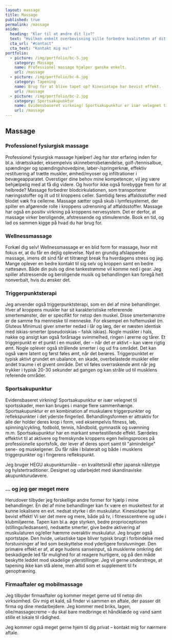```yaml
---
layout: massage
title: Massage
published: true
permalink: /massage
aside:
  heading: "Klar til at ændre dit liv?"
  text: "Hvilken enkelt overbevisning ville forbedre kvaliteten af dit liv, hvis du virkelig integrerede den?"
  cta_url: "#contact"
  cta_text: "Kontakt mig nu!"
portfolio:
  - picture: /img/portfolio/bc-5.jpg
    category: Massage
    name: Professionel massage hjælper ganske enkelt.
    url: /massage
  - picture: /img/portfolio/bc-6.jpg
    category: Tapening
    name: Brug for at blive tapet op? Kinesiotape har bevist effekt.
    url: /massage
  - picture: /img/portfolio/bc-2.jpg
    category: Sportsakupunktur
    name: Evidensbaseret virkning! Sportsakupunktur er især velegnet til sportsskader, men kan bruges i mange flere sammenhænge.
    url: /massage
---
```


## Massage

### Professionel fysiurgisk massage

Professionel fysiurgisk massage hjælper!
Jeg har stor erfaring inden for bl.a. idrætsskader, eksempelvis skinnebensbetændelse, golf-/tennisalbue, spændinger og spændingshovedpine, løber-/springerknæ, effektiv restituering af trætte muskler, ømhed/myoser og infiltrationer i bevægeapparatet. Overstiger dine behov mine kompetencer, vil jeg være behjælpelig med at få dig videre. Og hvorfor ikke også forebygge frem for at helbrede?
Massage forbedrer blodcirkulationen, som transporterer næringsstoffer og ilt ud til kroppens celler. Samtidig føres affaldsstoffer med blodet væk fra cellerne. Massage sætter også skub i lymfesystemet, der spiller en afgørende rolle i kroppens udrensning af affaldsstoffer. Massage har også en positiv virkning på kroppens nervesystem. Det er derfor, at massage virker beroligende, afstressende og stimulerende. Book en tid, og lad os sammen kigge på hvad du har brug for.

### Wellnessmassage

Forkæl dig selv! Wellnessmassage er en blid form for massage, hvor mit fokus er, at du får en dejlig oplevelse. Nyd en grundig afslappende massage, imens dit sind får et tiltrængt break fra hverdagens stress og jag. Mange oplever en bedre kontakt til sig selv og kroppen samt en bedre nattesøvn. Både din puls og dine tankestrømme vil komme ned i gear. Jeg spiller afstressende og beroligende musik og behandlingen kan foregå helt nonverbalt, hvis du ønsker det.

### Triggerpunktsterapi

Jeg anvender også triggerpunktsterapi, som en del af mine behandlinger. Hver af kroppens muskler har sit karakteristiske refererende smertemønster, der er specifikt for netop den muskel. Disse smertemønstre er de samme fra menneske til menneske. For eksempel en hoftemuskel (m. Gluteus Minimus) giver smerter nedad i lår og læg, der er næsten identisk med iskias-smerter (pseudoiskias – falsk iskias). Nogle muskler i hals, nakke og ansigt kan også forårsage svimmelhed, ringen i ørerne og tårer.
Et triggerpunkt er et punkt i en muskel, der – når det er aktivt – kan være rigtig ømt. Nogle oplever også strålende smerter i og ud fra området. Det kan også være latent og først føles ømt, når det berøres. Triggerpunktet er typisk aktivt grundet en ubalance, en skade, overbelastede muskler eller andet traume i et givent område. Det vil føles overraskende ømt når jeg trykker i typisk 20-30 sekunder ad gangen og kan stråle ud til musklens referende områder.

### Sportsakupunktur

Evidensbaseret virkning! Sportsakupunktur er især velegnet til sportsskader, men kan bruges i mange flere sammenhænge. Sportsakupunktur er en kombination af muskulære triggerpunkter og reflekspunkter i det yderste fingerled. Behandlingsformen er attraktiv for alle der holder deres krop i form, ved eksempelvis fitness, løb, spinning/cykling, fodbold, tennis, håndbold, gymnastik og svømning m.m. Sportsakupunktur har en markant smertestillende effekt. Særdeles effektivt til at aktivere og fremskynde kroppens egen helingsproces på professionelle sportsfolk, der lever af deres sport samt til "almindelige" sene- og muskelgener. Du får nåle i bilateralt og både i musklens triggerpunkter og i fingerens reflekspunkt.

Jeg bruger HEGU akupunkturnåle – en kvalitetsnål efter japansk nåletype og hylstertraditioner. Designet og udarbejdet med skandinaviske akupunkturudøvere.

### ... og jeg gør meget mere

Herudover tilbyder jeg forskellige andre former for hjælp i mine behandlinger. En del af mine behandlinger kan fx være en muskeltest for at kunne lokalisere en evt. nedsat styrke i din muskulatur. Kinesiotape har bevist effekt! Vi ser det mere og mere, både på tv, i fitnesscentrene og ude i klubmiljøerne. Tapen kan bl.a. øge styrken, bedre proprioceptionen (stillings/ledsansen), nedsætte smerter, give bedre aktivering af muskulaturen og/eller hæmme overaktiv muskulatur. Jeg bruger også sportstape. Den hvide, uelastiske tape bliver typisk brugt i forbindelse med forstuvninger af led som beskyttelse mod yderligere forstuvninger. Den primære effekt er af, at øge hudens sanseinput, så musklerne omkring det beskadigede led får mulighed for at reagere hurtigere, og på den måde beskytte leddet mod skadelige yderstillinger.
Jeg vil gerne understrege, at tapening ikke kan stå alene, men altid som et supplement til fx genoptræning.

### Firmaaftaler og mobilmassage

Jeg tilbyder firmaaftaler og kommer meget gerne ud til netop din virksomhed. Giv mig et kald, så finder vi sammen en aftale, der passer dit firma og dine medarbejdere. Jeg kommer med briks, lagen, olie/massagecreme – du skal bare medbringe et håndklæde og vand samt stille et lokale til rådighed.

Jeg kommer også meget gerne hjem til dig privat – kontakt mig for nærmere aftale.
